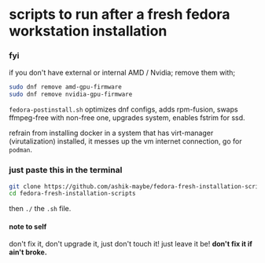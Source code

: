 # scripts to run after a fresh fedora workstation installation

### fyi

if you don't have external or internal AMD / Nvidia; remove them with;

```bash
sudo dnf remove amd-gpu-firmware
sudo dnf remove nvidia-gpu-firmware
```

`fedora-postinstall.sh` optimizes dnf configs, adds rpm-fusion, swaps ffmpeg-free with non-free one, upgrades system, enables fstrim for ssd.

refrain from installing docker in a system that has virt-manager (virutalization) installed, it messes up the vm internet connection, go for `podman`.

### just paste this in the terminal

```bash
git clone https://github.com/ashik-maybe/fedora-fresh-installation-scripts.git
cd fedora-fresh-installation-scripts
```

then `./` the `.sh` file.

#### note to self

don't fix it, don't upgrade it, just don't touch it! just leave it be! **don't fix it if ain't broke.**
